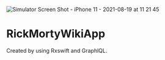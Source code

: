 
![Simulator Screen Shot - iPhone 11 - 2021-08-19 at 11 21 45](https://user-images.githubusercontent.com/43298396/130034209-4d8e3eca-4f09-4f68-8355-e2df50c9ae4d.png)
# RickMortyWikiApp
Created by using Rxswift and GraphlQL.
